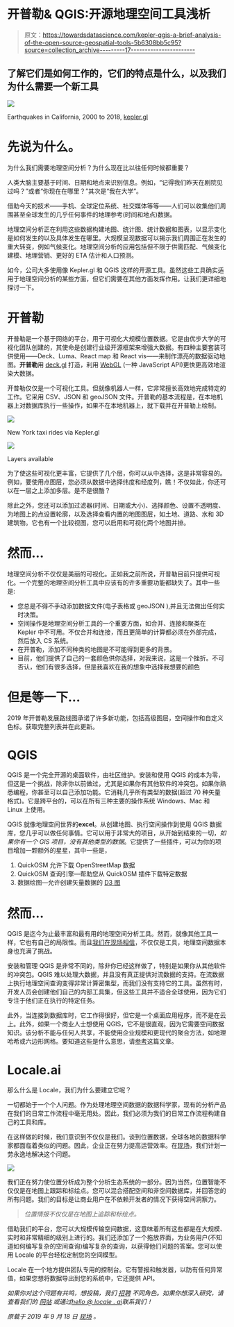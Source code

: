 # 开普勒& QGIS:开源地理空间工具浅析

> 原文：<https://towardsdatascience.com/kepler-qgis-a-brief-analysis-of-the-open-source-geospatial-tools-5b6308bb5c95?source=collection_archive---------17----------------------->

## 了解它们是如何工作的，它们的特点是什么，以及我们为什么需要一个新工具

![](img/6a3382da9c358b45058c49260ba9a4a7.png)

Earthquakes in California, 2000 to 2018, [kepler.gl](https://kepler.gl/)

# 先说为什么。

为什么我们需要地理空间分析？为什么现在比以往任何时候都重要？

人类大脑主要基于时间、日期和地点来识别信息。例如，“记得我们昨天在剧院见过吗？”或者“你现在在哪里？”其次是“我在大学”。

借助今天的技术——手机、全球定位系统、社交媒体等等——人们可以收集他们周围甚至全球发生的几乎任何事件的地理参考(时间和地点)数据。

地理空间分析正在利用这些数据构建地图、统计图、统计数据和图表，以显示变化是如何发生的以及具体发生在哪里。大规模呈现数据可以揭示我们周围正在发生的重大转变，例如气候变化。地理空间分析的应用包括但不限于供需匹配、气候变化建模、地理营销、更好的 ETA 估计和人口预测。

如今，公司大多使用像 Kepler.gl 和 QGIS 这样的开源工具。虽然这些工具确实适用于地理空间分析的某些方面，但它们需要在其他方面发挥作用。让我们更详细地探讨一下。

# 开普勒

开普勒是一个基于网络的平台，用于可视化大规模位置数据。它是由优步大学的可视化团队创建的，其使命是创建行业级开源框架来增强大数据。有四种主要套装可供使用——Deck、Luma、React map 和 React vis——来制作漂亮的数据驱动地图。**开普勒**用 [deck.gl](https://deck.gl/#/) 打造，利用 [WebGL](https://www.wikiwand.com/en/WebGL) (一种 JavaScript API)更快更高效地渲染大数据。

开普勒仅仅是一个可视化工具。但就像机器人一样，它非常擅长高效地完成特定的工作。它采用 CSV、JSON 和 geoJSON 文件。开普勒的基本流程是，在本地机器上对数据库执行一些操作，如果不在本地机器上，就下载并在开普勒上绘制。

![](img/0f8a492bcfb7eb6586b3d992754fbf97.png)

New York taxi rides via Kepler.gl

![](img/772dde5e28ef2b2463d3f90b73c9e1ff.png)

Layers available

为了使这些可视化更丰富，它提供了几个层，你可以从中选择，这是非常容易的。例如，要使用点图层，您必须从数据中选择纬度和经度列，瞧！不仅如此，你还可以在一层之上添加多层。是不是很酷？

除此之外，您还可以添加过滤器(时间、日期或大小)、选择颜色、设置不透明度、为地图上的点设置轮廓，以及选择查看内置的地图图层，如土地、道路、水和 3D 建筑物。它也有一个比较视图，您可以启用和可视化两个地图并排。

# 然而…

地理空间分析不仅仅是美丽的可视化。正如我之前所说，开普勒目前只提供可视化。一个完整的地理空间分析工具中应该有的许多重要功能都缺失了。其中一些是:

*   您总是不得不手动添加数据文件(电子表格或 geoJSON ),并且无法做出任何实时决策。
*   空间操作是地理空间分析工具的一个重要方面，如合并、连接和聚类在 Kepler 中不可用。不仅合并和连接，而且更简单的计算都必须在外部完成，然后放入 CS 系统。
*   在开普勒，添加不同种类的地图是不可能得到更多的背景。
*   目前，他们提供了自己的一套颜色供你选择，对我来说，这是一个挫折。不可否认，他们有很多选择，但是我喜欢在我的想象中选择我想要的颜色

# 但是等一下…

2019 年开普勒发展路线图承诺了许多新功能，包括高级图层，空间操作和自定义色标。获取完整列表并在此更新。

# QGIS

QGIS 是一个完全开源的桌面软件，由社区维护。安装和使用 QGIS 的成本为零，但这是一个挑战，除非你以前做过，尤其是如果你有其他软件的冲突包。如果你熟悉编程，你甚至可以自己添加功能。它消耗几乎所有类型的数据(超过 70 种矢量格式)。它是跨平台的，可以在所有三种主要的操作系统 Windows、Mac 和 Linux 上使用。

QGIS 就像地理空间世界的**excel**。从创建地图、执行空间操作到使用 QGIS 数据库，您几乎可以做任何事情。它可以用于非常大的项目，从开始到结束的一切，*如果你有一个 GIS 项目，没有其他类型的数据*。它提供了一些插件，可以为你的项目增加一颗额外的星星，其中一些是，

1.  QuickOSM 允许下载 OpenStreetMap 数据
2.  QuickOSM 查询引擎—帮助您从 QuickOSM 插件下载特定数据
3.  数据绘图—允许创建矢量数据的 [D3 图](https://d3js.org/)

# 然而…

QGIS 是迄今为止最丰富和最有用的地理空间分析工具。然而，就像其他工具一样，它也有自己的局限性。而且[我们在现场相信](https://medium.com/locale-ai/why-its-time-for-a-fresh-new-approach-for-real-time-location-based-decisioning-461b3e678fc6)，不仅仅是工具，地理空间数据本身也充满了挑战。

安装和管理 QGIS 是非常不同的，除非你已经这样做了，特别是如果你从其他软件的冲突包。QGIS 难以处理大数据，并且没有真正提供对流数据的支持。在流数据上执行地理空间查询变得非常计算密集型，而我们没有支持它的工具。虽然有时，开发人员会创建他们自己的内部工具集，但这些工具并不适合全球使用，因为它们专注于他们正在执行的特定任务。

此外，当连接到数据库时，它工作得很好，但它是一个桌面应用程序，而不是在云上。此外，如果一个商业人士想使用 QGIS，它不是很直观，因为它需要空间数据知识。该分析不能与任何人共享，不能使用企业规模和更现代的聚合方法，如地理哈希或六边形网格。要知道这些是什么意思，请[参考](/spatial-modelling-tidbits-honeycomb-or-fishnets-7f0b19273aab)这篇文章。

# Locale.ai

那么什么是 Locale，我们为什么要建立它呢？

一切都始于一个个人问题。作为处理地理空间数据的数据科学家，现有的分析产品在我们的日常工作流程中毫无用处。因此，我们必须为我们的日常工作流程构建自己的工具和库。

在这样做的时候，我们意识到不仅仅是我们。谈到位置数据，全球各地的数据科学家都面临着类似的问题。因此，企业正在努力提高运营效率。在[现场](https://www.locale.ai/)，我们计划一劳永逸地解决这个问题。

![](img/d80b84f273c6a3cc40d5ff729ee1fb7d.png)

我们正在努力使位置分析成为整个分析生态系统的一部分。因为当然，位置智能不仅仅是在地图上跟踪和标绘点。您可以混合搭配空间和非空间数据库，并回答您的所有问题。我们的目标是让商业用户在不依赖开发者的情况下获得空间洞察力。

> *位置情报不仅仅是在地图上追踪和标绘点。*

借助我们的平台，您可以大规模传输空间数据，这意味着所有这些都是在大规模、实时和非常精细的级别上进行的。我们还添加了一个拖放界面，为业务用户(不知道如何编写复杂的空间查询)编写复杂的查询，以获得他们问题的答案。您可以使用 Locale 的平台轻松定制您的空间模型。

Locale 在一个地方提供团队专用的控制台。它有警报和触发器，以防有任何异常值，如果您想将数据导出到您的系统中，它还提供 API。

*如果你对这个问题有共鸣，想投稿，我们* [*招聘*](https://locale.freshteam.com/jobs) *不同角色。如果你想深入研究，请查看我们的* [*网站*](https://www.locale.ai/) *或通过*[*hello @ locale . ai*](mailto:aditi@locale.ai)*联系我们！*

*原载于 2019 年 9 月 18 日* [*现场*](https://medium.com/locale-ai) *。*